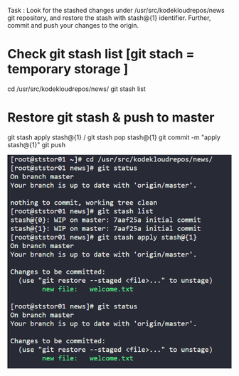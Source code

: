 Task : Look for the stashed changes under /usr/src/kodekloudrepos/news git repository, and restore the stash with stash@{1} identifier. Further, commit and push your changes to the origin.

# Check git stash list      [git stach = temporary storage ]
cd /usr/src/kodekloudrepos/news/
git stash list

# Restore git stash & push to master
git stash apply stash@{1}    / git stash pop stash@{1}
git commit -m "apply stash@{1}"
git push

![alt text](image.png)